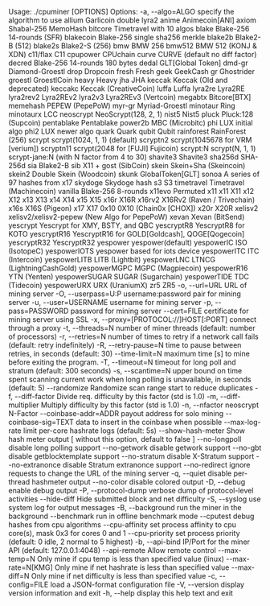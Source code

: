 Usage: ./cpuminer [OPTIONS]
Options:
  -a, --algo=ALGO       specify the algorithm to use
                          allium         Garlicoin double lyra2
                          anime          Animecoin[ANI]
                          axiom          Shabal-256 MemoHash
                          bitcore        Timetravel with 10 algos
                          blake          Blake-256 14-rounds (SFR)
                          blakecoin      Blake-256 single sha256 merkle
                          blake2b        Blake2-B (512)
                          blake2s        Blake2-S (256)
                          bmw            BMW 256
                          bmw512         BMW 512 (KONJ & XDN)
                          c11/flax       C11
                          cpupower       CPUchain
                          curve          CURVE (default no diff factor)
                          decred         Blake-256 14-rounds 180 bytes
                          dedal          GLT[Global Token]
                          dmd-gr         Diamond-Groestl
                          drop           Dropcoin
                          fresh          Fresh
                          geek           GeekCash
                          gr             Ghostrider
                          groestl        GroestlCoin
                          heavy          Heavy
                          jha            JHA
                          keccak         Keccak (Old and deprecated)
                          keccakc        Keccak (CreativeCoin)
                          luffa          Luffa
                          lyra2re        Lyra2RE
                          lyra2rev2      Lyra2REv2
                          lyra2v3        Lyra2REv3 (Vertcoin)
                          megabtx        Bitcore[BTX]
                          memehash       PEPEW (PepePoW)
                          myr-gr         Myriad-Groestl
                          minotaur       Ring
                          minotaurx      LCC
                          neoscrypt      NeoScrypt(128, 2, 1)
                          nist5          Nist5
                          pluck          Pluck:128 (Supcoin)
                          pentablake     Pentablake
                          power2b        MBC (Microbitc)
                          phi            LUX initial algo
                          phi2           LUX newer algo
                          quark          Quark
                          qubit          Qubit
                          rainforest     RainForest (256)
                          scrypt         scrypt(1024, 1, 1) (default)
                          scryptn2       scrypt(1045678 for VRM [verium])
                          scryptn11      scrypt(2048 for [FUJI] Fujicoin)
                          scrypt:N       scrypt(N, 1, 1)
                          scrypt-jane:N  (with N factor from 4 to 30)
                          shavite3       Shavite3
                          sha256d        SHA-256d
                          sia            Blake2-B
                          sib            X11 + gost (SibCoin)
                          skein          Skein+Sha (Skeincoin)
                          skein2         Double Skein (Woodcoin)
                          skunk          GlobalToken[GLT]
                          sonoa          A series of 97 hashes from x17
                          skydoge        Skydoge hash
                          s3             S3
                          timetravel     Timetravel (Machinecoin)
                          vanilla        Blake-256 8-rounds
                          x11evo         Permuted x11
                          x11            X11
                          x12            X12
                          x13            X13
                          x14            X14
                          x15            X15
                          x16r           X16R
                          x16rv2         X16Rv2 (Raven / Trivechain)
                          x16s           X16S (Pigeon)
                          x17            X17
                          0x10           0X10 (Chain0x [CHOX])
                          x20r           X20R
                          xelisv2        xelisv2/xelisv2-pepew (New Algo for PepePoW)
                          xevan          Xevan (BitSend)
                          yescrypt       Yescrypt for XMY, BSTY, and QBC
                          yescryptR8     YescryptR8 for KOTO
                          yescryptR16    YescryptR16 for GOLD[Goldcash], QOGE[Qogecoin]
                          yescryptR32    YescryptR32
                          yespower       yespower(default)
                          yespowerIC     ISO (IsotopeC)
                          yespowerIOTS   yespower based for iots device
                          yespowerITC    ITC (Intercoin)
                          yespowerLITB   LITB (Lightbit)
                          yespowerLNC    LTNCG (LightningCashGold)
                          yespowerMGPC   MGPC (Magpiecoin)
                          yespowerR16    YTN (Yenten)
                          yespowerSUGAR  SUGAR (Sugarchain)
                          yespowerTIDE   TDC (Tidecoin)
                          yespowerURX    URX (UraniumX)
                          zr5            ZR5
  -o, --url=URL           URL of mining server
  -O, --userpass=U:P      username:password pair for mining server
  -u, --user=USERNAME     username for mining server
  -p, --pass=PASSWORD     password for mining server
      --cert=FILE         certificate for mining server using SSL
  -x, --proxy=[PROTOCOL://]HOST[:PORT]  connect through a proxy
  -t, --threads=N          number of miner threads (default: number of processors)
  -r, --retries=N          number of times to retry if a network call fails
                           (default: retry indefinitely)
  -R, --retry-pause=N      time to pause between retries, in seconds (default: 30)
      --time-limit=N       maximum time [s] to mine before exiting the program.
  -T, --timeout=N          timeout for long poll and stratum (default: 300 seconds)
  -s, --scantime=N         upper bound on time spent scanning current work when
                           long polling is unavailable, in seconds (default: 5)
      --randomize          Randomize scan range start to reduce duplicates
  -f, --diff-factor        Divide req. difficulty by this factor (std is 1.0)
  -m, --diff-multiplier    Multiply difficulty by this factor (std is 1.0)
  -n, --nfactor            neoscrypt N-Factor
      --coinbase-addr=ADDR payout address for solo mining
      --coinbase-sig=TEXT  data to insert in the coinbase when possible
      --max-log-rate       limit per-core hashrate logs (default: 5s)
      --show-hash-meter    Show hash meter output [ without this option, default to false ]
      --no-longpoll        disable long polling support
      --no-getwork         disable getwork support
      --no-gbt             disable getblocktemplate support
      --no-stratum         disable X-Stratum support
      --no-extranonce      disable Stratum extranonce support
      --no-redirect        ignore requests to change the URL of the mining server
  -q, --quiet              disable per-thread hashmeter output
      --no-color           disable colored output
  -D, --debug              enable debug output
  -P, --protocol-dump      verbose dump of protocol-level activities
      --hide-diff          Hide submitted block and net difficulty
  -S, --syslog             use system log for output messages
  -B, --background         run the miner in the background
      --benchmark          run in offline benchmark mode
      --cputest            debug hashes from cpu algorithms
      --cpu-affinity       set process affinity to cpu core(s), mask 0x3 for cores 0 and 1
      --cpu-priority       set process priority (default: 0 idle, 2 normal to 5 highest)
  -b, --api-bind           IP/Port for the miner API (default: 127.0.0.1:4048)
      --api-remote         Allow remote control
      --max-temp=N         Only mine if cpu temp is less than specified value (linux)
      --max-rate=N[KMG]    Only mine if net hashrate is less than specified value
      --max-diff=N         Only mine if net difficulty is less than specified value
  -c, --config=FILE        load a JSON-format configuration file
  -V, --version            display version information and exit
  -h, --help               display this help text and exit
